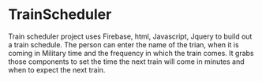 # TrainScheduler

Train scheduler project uses Firebase, html, Javascript, Jquery to build out a train schedule. The person can enter the name of the trian, when it is coming in Military time and the frequency in which the train comes. It grabs those components to set the time the next train will come in minutes and when to expect the next train.